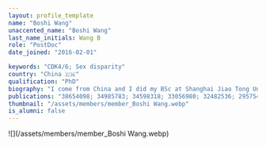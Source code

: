 ```yaml
---
layout: profile_template
name: "Boshi Wang"
unaccented_name: "Boshi Wang"
last_name_initials: Wang B
role: "PostDoc"
date_joined: "2016-02-01"

keywords: "CDK4/6; Sex disparity"
country: "China 🇨🇳"
qualification: "PhD"
biography: "I come from China and I did my BSc at Shanghai Jiao Tong University and my MPhil at The University of Hong Kong. In September 2020, I received my PhD from the University of Groningen under the supervision of Prof. Marco Demaria. My PhD was mainly focused on three projects: 1) Exploring the roles of CDK4/6 inhibitors in senescence induction and cancer therapy; 2) Identifying the contribution of senescent cells to natural ageing; 3) Investigating the differential features of senescent cells from different sex origin. In my projects, transgenic/xenograft mouse models, mammalian cell models, RNA-sequencing and a series of biochemical methods were used. Now, I will continue in Marco Demaria’s lab as a Postdoc to finish my PhD projects."
publications: "38654098; 34985783; 34598318; 33056980; 32482536; 29575469; 27979832"
thumbnail: "/assets/members/member_Boshi Wang.webp"
is_alumni: false
---
```


 ![](/assets/members/member_Boshi Wang.webp)

 
